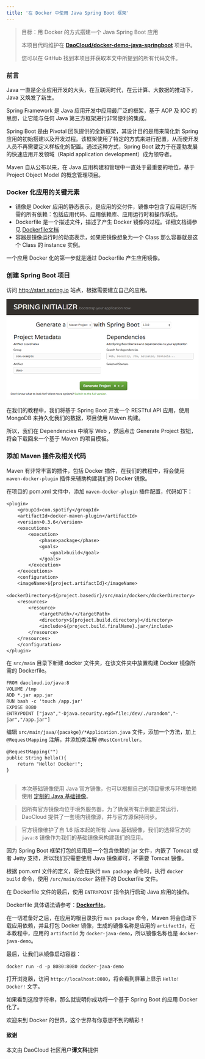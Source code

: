 ```yaml
---
title: '在 Docker 中使用 Java Spring Boot 框架'
---
```


> 目标：用 Docker 的方式搭建一个 Java Spring Boot 应用
> 
> 本项目代码维护在 **[DaoCloud/docker-demo-java-springboot]()** 项目中。
>
> 您可以在 GitHub 找到本项目并获取本文中所提到的所有代码文件。

### 前言
Java 一直是企业应用开发的大头，在互联网时代，在云计算、大数据的推动下，Java 又焕发了新生。

Spring Framework 是 Java 应用开发中应用最广泛的框架，基于 AOP 及 IOC 的思想，让它能与任何 Java 第三方框架进行非常便利的集成。

Spring Boot 是由 Pivotal 团队提供的全新框架，其设计目的是用来简化新 Spring 应用的初始搭建以及开发过程。该框架使用了特定的方式来进行配置，从而使开发人员不再需要定义样板化的配置。通过这种方式，Spring Boot 致力于在蓬勃发展的快速应用开发领域（Rapid application development）成为领导者。

Maven 自从公布以来，在 Java 应用构建和管理中一直处于最重要的地位，基于 Project Object Model 的概念管理项目。

### Docker 化应用的关键元素
* 镜像是 Docker 应用的静态表示，是应用的交付件，镜像中包含了应用运行所需的所有依赖：包括应用代码、应用依赖库、应用运行时和操作系统。
* Dockerfile 是一个描述文件，描述了产生 Docker 镜像的过程。详细文档请参见 [Dockerfile文档](https://docs.docker.com/reference/builder/)
* 容器是镜像运行时的动态表示，如果把镜像想象为一个 Class 那么容器就是这个 Class 的 instance 实例。

一个应用 Docker 化的第一步就是通过 Dockerfile 产生应用镜像。

### 创建 Spring Boot 项目

访问 http://start.spring.io 站点，根据需要建立自己的应用。

![](spring.io.png)

在我们的教程中，我们将基于 Spring Boot 开发一个 RESTful API 应用，使用 MongoDB 来持久化我们的数据，项目使用 Maven 构建。

所以，我们在 Dependencies 中填写 Web ，然后点击 Generate Project 按钮，将会下载回来一个基于 Maven 的项目模板。

### 添加 Maven 插件及相关代码

Maven 有非常丰富的插件，包括 Docker 插件，在我们的教程中，将会使用 `maven-docker-plugin` 插件来辅助构建我们的 Docker 镜像。

在项目的 pom.xml 文件中，添加 `maven-docker-plugin` 插件配置，代码如下：

```
<plugin>
	<groupId>com.spotify</groupId>
	<artifactId>docker-maven-plugin</artifactId>
	<version>0.3.6</version>
	<executions>
		<execution>
			<phase>package</phase>
			<goals>
				<goal>build</goal>
			</goals>
		</execution>
	</executions>
	<configuration>
	<imageName>${project.artifactId}</imageName>
	<dockerDirectory>${project.basedir}/src/main/docker</dockerDirectory>
	<resources>
		<resource>
			<targetPath>/</targetPath>
			<directory>${project.build.directory}</directory>
			<include>${project.build.finalName}.jar</include>
		</resource>
	</resources>
	</configuration>
</plugin>

```

在 `src/main` 目录下新建 docker 文件夹，在该文件夹中放置构建 Docker 镜像所需的 Dockerfile。

```
FROM daocloud.io/java:8
VOLUME /tmp
ADD *.jar app.jar
RUN bash -c 'touch /app.jar'
EXPOSE 8080
ENTRYPOINT ["java","-Djava.security.egd=file:/dev/./urandom","-jar","/app.jar"]

```

编辑 `src/main/java/{pacakge}/*Application.java` 文件，添加一个方法，加上 `@RequestMapping` 注解，并添加类注解 `@RestController`。

```
@RequestMapping("")
public String hello(){
	return "Hello! Docker!";
}
	
```

> 本次基础镜像使用 Java 官方镜像，也可以根据自己的项目需求与环境依赖使用 [定制的 Java 基础镜像](http://open.daocloud.io/ru-he-zhi-zuo-yi-ge-ding-zhi-de-php-ji-chu-docker-jing-xiang/)。

> 因所有官方镜像均位于境外服务器，为了确保所有示例能正常运行，DaoCloud 提供了一套境内镜像源，并与官方源保持同步。

> 官方镜像维护了自 1.6 版本起的所有 Java 基础镜像，我们的选择官方的 `java:8` 镜像作为我们的基础镜像来构建我们的应用。

因为 Spring Boot 框架打包的应用是一个包含依赖的 jar 文件，内嵌了 Tomcat 或者 Jetty 支持，所以我们只需要使用 Java 镜像即可，不需要 Tomcat 镜像。

根据 pom.xml 文件的定义，将会在执行 `mvn package` 命令时，执行 `docker build` 命令，使用 `/src/main/docker` 路径下的 Dockerfile 文件。

在 Dockerfile 文件的最后，使用 `ENTRYPOINT` 指令执行启动 Java 应用的操作。

Dockerfile 具体语法请参考：**[Dockerfile](https://docs.docker.com/reference/builder/)**。

在一切准备好之后，在应用的根目录执行 `mvn package` 命令，Maven 将会自动下载应用依赖，并且打包 Docker 镜像，生成的镜像名称是应用的 `artifactId`，在本教程中，应用的 `artifactId` 为 `docker-java-demo`，所以镜像名称也是 `docker-java-demo`。

最后，让我们从镜像启动容器： 

`docker run -d -p 8080:8080 docker-java-demo`

打开浏览器，访问 `http://localhost:8080`，将会看到屏幕上显示 `Hello! Docker!` 文字。

如果看到这段字符串，那么就说明你成功将一个基于 Spring Boot 的应用 Docker 化了。

欢迎来到 Docker 的世界，这个世界有你意想不到的精彩！

#### 致谢

本文由 DaoCloud 社区用户**谭文科**提供
